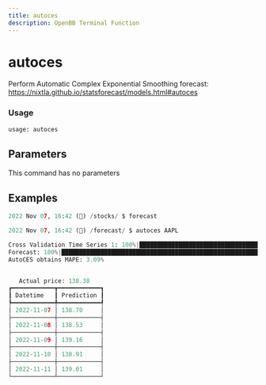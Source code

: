 ```yaml
---
title: autoces
description: OpenBB Terminal Function
---
```


# autoces

Perform Automatic Complex Exponential Smoothing forecast: https://nixtla.github.io/statsforecast/models.html#autoces

### Usage 
```python
usage: autoces
```

## Parameters

This command has no parameters


## Examples

```python
2022 Nov 07, 16:42 (🦋) /stocks/ $ forecast

2022 Nov 07, 16:42 (🦋) /forecast/ $ autoces AAPL

Cross Validation Time Series 1: 100%|█████████████████████████████████████████████████████████████████████████████████████████████████████████████████████████████████████| 115/115 [00:1300:00,  8.70it/s]
Forecast: 100%|███████████████████████████████████████████████████████████████████████████████████████████████████████████████████████████████████████████████████████████████| 1/1 [00:0000:00,  3.23it/s]
AutoCES obtains MAPE: 3.09% 


   Actual price: 138.38    
┏━━━━━━━━━━━━┳━━━━━━━━━━━━┓
┃ Datetime   ┃ Prediction ┃
┡━━━━━━━━━━━━╇━━━━━━━━━━━━┩
│ 2022-11-07 │ 138.70     │
├────────────┼────────────┤
│ 2022-11-08 │ 138.53     │
├────────────┼────────────┤
│ 2022-11-09 │ 139.16     │
├────────────┼────────────┤
│ 2022-11-10 │ 138.91     │
├────────────┼────────────┤
│ 2022-11-11 │ 139.01     │
└────────────┴────────────┘
```

